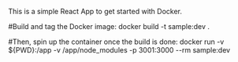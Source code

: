 This is a simple React App to get started with Docker.

#Build and tag the Docker image:
docker build -t sample:dev .

#Then, spin up the container once the build is done:
docker run -v \${PWD}:/app -v /app/node_modules -p 3001:3000 --rm sample:dev
